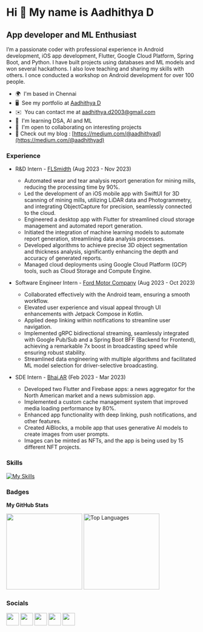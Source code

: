 Hi 👋 My name is Aadhithya D
============================

App developer and ML Enthusiast
-----------------------------------

I’m a passionate coder with professional experience in Android development, iOS app development, Flutter, Google Cloud Platform, Spring Boot, and Python. I have built projects using databases and ML models and won several hackathons. I also love teaching and sharing my skills with others. I once conducted a workshop on Android development for over 100 people.

* 🌍  I'm based in Chennai
* 🖥️  See my portfolio at [Aadhithya D](http://linktr.ee/aadhithya.d)
* ✉️  You can contact me at [aadhithya.d2003@gmail.com](mailto:aadhithya.d2003@gmail.com)
* 🧠  I'm learning DSA, AI and ML 
* 🤝  I'm open to collaborating on interesting projects
* 📝  Check out my blog : [https://medium.com/@aadhithyad](https://medium.com/@aadhithyad)

### Experience

* R&D Intern - [FLSmidth](https://www.flsmidth.com/) (Aug 2023 - Nov 2023)
  * Automated wear and tear analysis report generation for mining mills, reducing the processing time by 90%.
  * Led the development of an iOS mobile app with SwiftUI for 3D scanning of mining mills, utilizing LiDAR data and Photogrammetry, and integrating ObjectCapture for precision, seamlessly connected to the cloud.
  * Engineered a desktop app with Flutter for streamlined cloud storage management and automated report generation.
  * Initiated the integration of machine learning models to automate report generation, streamlining data analysis processes.
  * Developed algorithms to achieve precise 3D object segmentation and thickness analysis, significantly enhancing the depth and accuracy of generated reports.
  * Managed cloud deployments using Google Cloud Platform (GCP) tools, such as Cloud Storage and Compute Engine.

* Software Engineer Intern - [Ford Motor Company](https://www.ford.com/) (Aug 2023 - Oct 2023)
  * Collaborated effectively with the Android team, ensuring a smooth workflow.
  * Elevated user experience and visual appeal through UI enhancements with Jetpack Compose in Kotlin.
  * Applied deep linking within notifications to streamline user navigation.
  * Implemented gRPC bidirectional streaming, seamlessly integrated with Google Pub/Sub and a Spring Boot BFF (Backend for Frontend), achieving a remarkable 7x boost in broadcasting speed while ensuring robust stability.
  * Streamlined data engineering with multiple algorithms and facilitated ML model selection for driver-selective broadcasting.

* SDE Intern - [Bhai.AR](https://www.linkedin.com/company/bhai/?originalSubdomain=in) (Feb 2023 - Mar 2023)
  * Developed two Flutter and Firebase apps: a news aggregator for the North American market and a news submission app.
  * Implemented a custom cache management system that improved media loading performance by 80%.
  * Enhanced app functionality with deep linking, push notifications, and other features.
  * Created AiBlocks, a mobile app that uses generative AI models to create images from user prompts.
  * Images can be minted as NFTs, and the app is being used by 15 different NFT projects.

### Skills

[![My Skills](https://skillicons.dev/icons?i=androidstudio,kotlin,java,swift,flutter,dart,figma,mysql,gcp,firebase,supabase,django,docker,spring,postman,postgres,mongodb,flask,git,github,linux,c,cpp,py,js,pytorch,tensorflow,unity,sqlite,selenium)](https://linktr.ee/aadhithya.d)

### Badges

<b>My GitHub Stats</b>

<p>
<!-- <a href="http://www.github.com/Aadhithya-D"><img src="https://github-readme-stats.vercel.app/api?username=Aadhithya-D&show_icons=true&hide=&count_private=true&title_color=0891b2&text_color=ffffff&icon_color=0891b2&bg_color=1c1917&hide_border=true&show_icons=true" alt="Aadhithya-D's GitHub stats" /></a> -->
<a href="http://www.github.com/Aadhithya-D"><img height=200 src="https://github-readme-streak-stats.herokuapp.com/?user=Aadhithya-D&stroke=ffffff&background=1c1917&ring=0891b2&fire=0891b2&currStreakNum=ffffff&currStreakLabel=0891b2&sideNums=ffffff&sideLabels=ffffff&dates=ffffff&hide_border=true" /></a>
<a href="https://github.com/Aadhithya-D" align="left"><img height=200 src="https://github-readme-stats.vercel.app/api/top-langs/?username=Aadhithya-D&langs_count=8&title_color=0891b2&text_color=ffffff&icon_color=0891b2&bg_color=1c1917&hide_border=true&locale=en&custom_title=Top%20%Languages&layout=compact&hide=jupyter%20notebook,cmake" alt="Top Languages" /></a>
</p>

### Socials

<p align="left">  
  <a href="https://www.linkedin.com/in/aadhithya-d" target="_blank" rel="noreferrer"><img src="https://imgur.com/a2OqoQl.png" width="33" height="33" class="social"/></a>
  <a href="https://www.twitter.com/Aadhithya_D2003" target="_blank" rel="noreferrer"><img src="https://imgur.com/qm5hQ7g.png" width="33" height="33" /></a>
  <a href="https://medium.com/@aadhithyad" target="_blank" rel="noreferrer"><img src="https://imgur.com/TH7eK7X.png" width="33" height="33" /></a>
  <a href="https://www.github.com/Aadhithya-D" target="_blank" rel="noreferrer"><img src="https://imgur.com/N1AQRcr.png" width="33" height="33" /></a> 
  <a href="http://www.instagram.com/aadhithya.d_" target="_blank" rel="noreferrer"><img src="https://imgur.com/jdntIau.png" width="33" height="33" /></a> 
</p>
